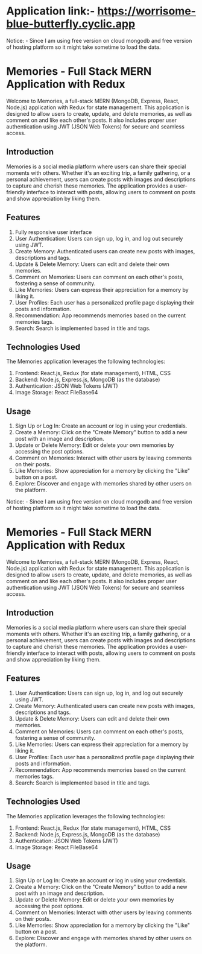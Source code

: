 # Application link:- https://worrisome-blue-butterfly.cyclic.app
Notice: - Since I am using free version on cloud mongodb and free version of hosting platform so it might take sometime to load the data.
# Memories - Full Stack MERN Application with Redux
Welcome to Memories, a full-stack MERN (MongoDB, Express, React, Node.js) application with Redux for state management. This application is designed to allow users to create, update, and delete memories, as well as comment on and like each other's posts. It also includes proper user authentication using JWT (JSON Web Tokens) for secure and seamless access.
## Introduction
Memories is a social media platform where users can share their special moments with others. Whether it's an exciting trip, a family gathering, or a personal achievement, users can create posts with images and descriptions to capture and cherish these memories. The application provides a user-friendly interface to interact with posts, allowing users to comment on posts and show appreciation by liking them.
## Features
1.  Fully responsive user interface
2.	User Authentication: Users can sign up, log in, and log out securely using JWT.
3.	Create Memory: Authenticated users can create new posts with images, descriptions and tags.
4.	Update & Delete Memory: Users can edit and delete their own memories.
5.	Comment on Memories: Users can comment on each other's posts, fostering a sense of community.
6.	Like Memories: Users can express their appreciation for a memory by liking it.
7.	User Profiles: Each user has a personalized profile page displaying their posts and information.
8.	Recommendation: App recommends memories based on the current memories tags.
9.	Search: Search is implemented based in title and tags.
## Technologies Used
The Memories application leverages the following technologies:
1.	Frontend: React.js, Redux (for state management), HTML, CSS
2.	Backend: Node.js, Express.js, MongoDB (as the database)
3.	Authentication: JSON Web Tokens (JWT)
4.	Image Storage: React FileBase64
## Usage
1.	Sign Up or Log In: Create an account or log in using your credentials.
2.	Create a Memory: Click on the "Create Memory" button to add a new post with an image and description.
3.	Update or Delete Memory: Edit or delete your own memories by accessing the post options.
4.	Comment on Memories: Interact with other users by leaving comments on their posts.
5.	Like Memories: Show appreciation for a memory by clicking the "Like" button on a post.
6.	Explore: Discover and engage with memories shared by other users on the platform.

Notice: - Since I am using free version on cloud mongodb and free version of hosting platform so it might take sometime to load the data.
# Memories - Full Stack MERN Application with Redux
Welcome to Memories, a full-stack MERN (MongoDB, Express, React, Node.js) application with Redux for state management. This application is designed to allow users to create, update, and delete memories, as well as comment on and like each other's posts. It also includes proper user authentication using JWT (JSON Web Tokens) for secure and seamless access.
## Introduction
Memories is a social media platform where users can share their special moments with others. Whether it's an exciting trip, a family gathering, or a personal achievement, users can create posts with images and descriptions to capture and cherish these memories. The application provides a user-friendly interface to interact with posts, allowing users to comment on posts and show appreciation by liking them.
## Features
1.	User Authentication: Users can sign up, log in, and log out securely using JWT.
2.	Create Memory: Authenticated users can create new posts with images, descriptions and tags.
3.	Update & Delete Memory: Users can edit and delete their own memories.
4.	Comment on Memories: Users can comment on each other's posts, fostering a sense of community.
5.	Like Memories: Users can express their appreciation for a memory by liking it.
6.	User Profiles: Each user has a personalized profile page displaying their posts and information.
7.	Recommendation: App recommends memories based on the current memories tags.
8.	Search: Search is implemented based in title and tags.
## Technologies Used
The Memories application leverages the following technologies:
1.	Frontend: React.js, Redux (for state management), HTML, CSS
2.	Backend: Node.js, Express.js, MongoDB (as the database)
3.	Authentication: JSON Web Tokens (JWT)
4.	Image Storage: React FileBase64
## Usage
1.	Sign Up or Log In: Create an account or log in using your credentials.
2.	Create a Memory: Click on the "Create Memory" button to add a new post with an image and description.
3.	Update or Delete Memory: Edit or delete your own memories by accessing the post options.
4.	Comment on Memories: Interact with other users by leaving comments on their posts.
5.	Like Memories: Show appreciation for a memory by clicking the "Like" button on a post.
6.	Explore: Discover and engage with memories shared by other users on the platform.

